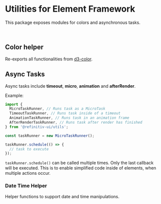 # Utilities for Element Framework

This package exposes modules for colors and asynchronous tasks.

<br>

## Color helper

Re-exports all functionalities from [d3-color](https://www.npmjs.com/package/d3-color).

## Async Tasks

Async tasks include **timeout**, **micro**, **animation** and **afterRender**.

Example:

```js
import {
  MicroTaskRunner, // Runs task as a MicroTask
  TimeoutTaskRunner, // Runs task inside of a timeout
  AnimationTaskRunner, // Runs task in an animation frame
  AfterRenderTaskRunner, // Runs task after render has finished
} from '@refinitiv-ui/utils';

const taskRunner = new MicroTaskRunner();

taskRunner.schedule(() => {
  // task to execute
});
```

`taskRunner.schedule()` can be called multiple times. Only the last callback will be executed.
This is to enable simplified code inside of elements, when multiple actions occur.

### Date Time Helper
Helper functions to support date and time manipulations.
